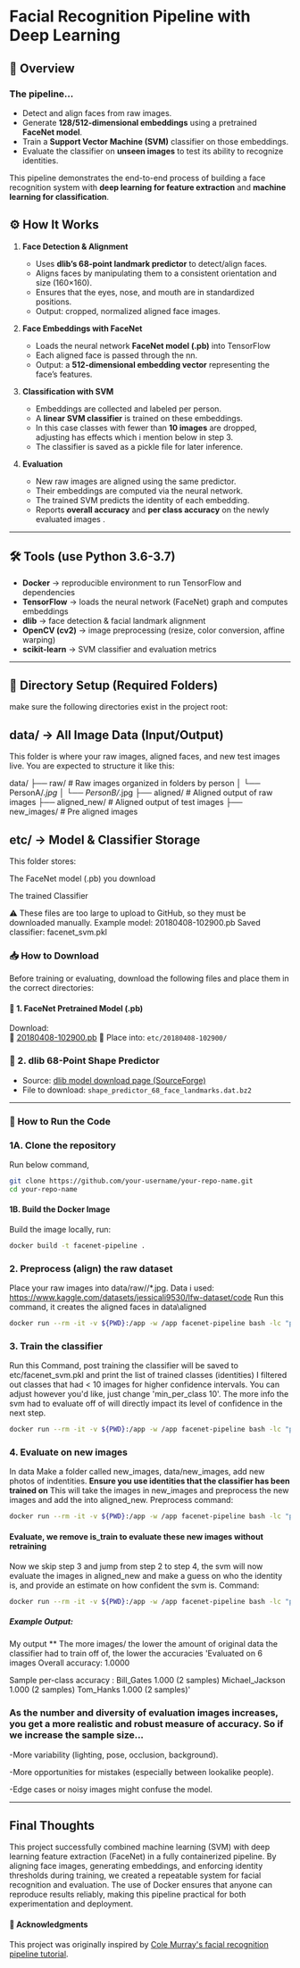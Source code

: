 # Facial Recognition Pipeline with Deep Learning

## 📌 Overview

### The pipeline...
- Detect and align faces from raw images.
- Generate **128/512-dimensional embeddings** using a pretrained **FaceNet model**.
- Train a **Support Vector Machine (SVM)** classifier on those embeddings.
- Evaluate the classifier on **unseen images** to test its ability to recognize identities.

This pipeline demonstrates the end-to-end process of building a face recognition system with **deep learning for feature extraction** and **machine learning for classification**.

## ⚙️ How It Works
1. **Face Detection & Alignment**  
   - Uses **dlib’s 68-point landmark predictor** to detect/align faces.  
   - Aligns faces by manipulating them to a consistent orientation and size (160×160).  
   - Ensures that the eyes, nose, and mouth are in standardized positions.  
   - Output: cropped, normalized aligned face images.

2. **Face Embeddings with FaceNet**  
   - Loads the neural network **FaceNet model (.pb)** into TensorFlow  
   - Each aligned face is passed through the nn.  
   - Output: a **512-dimensional embedding vector** representing the face’s features.

3. **Classification with SVM**
   - Embeddings are collected and labeled per person.  
   - A **linear SVM classifier** is trained on these embeddings.  
   - In this case classes with fewer than **10 images** are dropped, adjusting has effects which i mention below in step 3.  
   - The classifier is saved as a pickle file for later inference.

4. **Evaluation**  
   - New raw images are aligned using the same predictor.  
   - Their embeddings are computed via the neural network.  
   - The trained SVM predicts the identity of each embedding.  
   - Reports **overall accuracy** and **per class accuracy** on the newly evaluated images .

---

## 🛠️ Tools (use Python 3.6-3.7)
- **Docker** → reproducible environment to run TensorFlow and dependencies  
- **TensorFlow** → loads the neural network (FaceNet) graph and computes embeddings
- **dlib** → face detection & facial landmark alignment  
- **OpenCV (cv2)** → image preprocessing (resize, color conversion, affine warping)  
- **scikit-learn** → SVM classifier and evaluation metrics
---
## 📁 Directory Setup (Required Folders)
make sure the following directories exist in the project root:

## data/ → All Image Data (Input/Output)

This folder is where your raw images, aligned faces, and new test images live.
You are expected to structure it like this:

data/
├── raw/               # Raw images organized in folders by person
│   └── PersonA/*.jpg
│   └── PersonB/*.jpg
├── aligned/           # Aligned output of raw images 
├── aligned_new/       # Aligned output of test images 
├── new_images/        # Pre aligned images

## etc/ → Model & Classifier Storage

This folder stores:

The FaceNet model (.pb) you download

The trained Classifier 

⚠️ These files are too large to upload to GitHub, so they must be downloaded manually.
Example model: 20180408-102900.pb
Saved classifier: facenet_svm.pkl

### 📥 How to Download 

Before training or evaluating, download the following files and place them in the correct directories:

#### 🔹 1. FaceNet Pretrained Model (.pb)
Download:  
 📎 [20180408-102900.pb](http://dlib.net/files/shape_predictor_68_face_landmarks.dat.bz2)
📁 Place into: `etc/20180408-102900/`

### 🔹 2. dlib 68-Point Shape Predictor
- Source: [dlib model download page (SourceForge)](https://sourceforge.net/projects/dclib/files/)
- File to download: `shape_predictor_68_face_landmarks.dat.bz2`
---
### 🚀 How to Run the Code
### 1A. Clone the repository
Run below command,
```bash
git clone https://github.com/your-username/your-repo-name.git
cd your-repo-name
```
#### 1B.  Build the Docker Image
Build the image locally, run:
```bash
docker build -t facenet-pipeline .
```
### 2. Preprocess (align) the raw dataset
Place your raw images into data/raw/<PersonName>/*.jpg.
Data i used: https://www.kaggle.com/datasets/jessicali9530/lfw-dataset/code 
Run this command, it creates the aligned faces in data\aligned
```bash
docker run --rm -it -v ${PWD}:/app -w /app facenet-pipeline bash -lc "python medium_facenet/preprocess.py --input_dir data/raw/lfw-deepfunneled --output_dir data/aligned --landmark_path medium_facenet/shape_predictor_68_face_landmarks.dat --image_size 160 --upsample 1"

```
### 3. Train the classifier
Run this Command, post training the classifier will be saved to etc/facenet_svm.pkl and print the list of trained classes (identities)
I filtered out classes that had < 10 images for higher confidence intervals. You can adjust however you'd like, just change 'min_per_class 10'. The more info the svm had to evaluate off of will directly impact its level of confidence in the next step.
```bash
docker run --rm -it -v ${PWD}:/app -w /app facenet-pipeline bash -lc "python medium_facenet/train_classifier.py --aligned_dir data/aligned --model_path etc/20180408-102900/20180408-102900.pb --out_pickle etc/facenet_svm.pkl --image_size 160 --batch 64 --min_per_class 10 --is_train"

```
### 4. Evaluate on new images
In data Make a folder called new_images, data/new_images, add new photos of indentities. **Ensure you use identities that the classifier has been trained on** This will take the images in new_images and preprocess the new images and add the into aligned_new.
Preprocess command:
```bash
docker run --rm -it -v ${PWD}:/app -w /app facenet-pipeline bash -lc "python medium_facenet/preprocess.py --input_dir data/new_images --output_dir data/aligned_new --landmark_path medium_facenet/shape_predictor_68_face_landmarks.dat --image_size 160 --upsample 2"

```
#### Evaluate, we remove is_train to evaluate these new images without retraining
Now we skip step 3 and jump from step 2 to step 4, the svm will now evaluate the images in aligned_new and make a guess on who the identity is, and provide an estimate on how confident the svm is.
Command:
```bash
docker run --rm -it -v ${PWD}:/app -w /app facenet-pipeline bash -lc "python medium_facenet/train_classifier.py --aligned_dir data/aligned_new --model_path etc/20180408-102900/20180408-102900.pb --out_pickle etc/facenet_svm.pkl --image_size 160 --batch 64 --min_per_class 1"

```
##### Example Output:
My output ** The more images/ the lower the amount of original data the classifier had to train off of, the lower the accuracies 
'Evaluated on 6 images
Overall accuracy: 1.0000

Sample per-class accuracy :
Bill_Gates                     1.000 (2 samples)
Michael_Jackson                1.000 (2 samples)
Tom_Hanks                      1.000 (2 samples)'
### As the number and diversity of evaluation images increases, you get a more realistic and robust measure of accuracy. So if we increase the sample size...
-More variability (lighting, pose, occlusion, background).

-More opportunities for mistakes (especially between lookalike people).

-Edge cases or noisy images might confuse the model.

---
## Final Thoughts
This project successfully combined machine learning (SVM) with deep learning feature extraction (FaceNet) in a fully containerized pipeline. By aligning face images, generating embeddings, and enforcing identity thresholds during training, we created a repeatable system for facial recognition and evaluation. The use of Docker ensures that anyone can reproduce results reliably, making this pipeline practical for both experimentation and deployment.
#### 🙏 Acknowledgments
This project was originally inspired by [Cole Murray's facial recognition pipeline tutorial](https://hackernoon.com/building-a-facial-recognition-pipeline-with-deep-learning-in-tensorflow-66e7645015b8).


